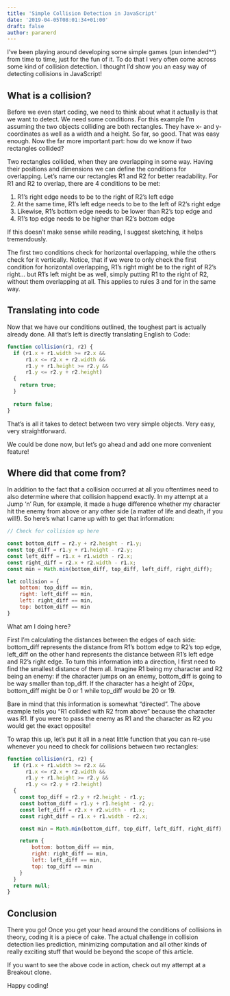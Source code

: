 ```yaml
---
title: 'Simple Collision Detection in JavaScript'
date: '2019-04-05T08:01:34+01:00'
draft: false
author: paranerd
---
```


I’ve been playing around developing some simple games (pun intended^^) from time to time, just for the fun of it. To do that I very often come across some kind of collision detection. I thought I’d show you an easy way of detecting collisions in JavaScript!

## What is a collision?

Before we even start coding, we need to think about what it actually is that we want to detect. We need some conditions. For this example I’m assuming the two objects colliding are both rectangles. They have x- and y-coordinates as well as a width and a height. So far, so good. That was easy enough. Now the far more important part: how do we know if two rectangles collided?

Two rectangles collided, when they are overlapping in some way. Having their positions and dimensions we can define the conditions for overlapping. Let’s name our rectangles R1 and R2 for better readability. For R1 and R2 to overlap, there are 4 conditions to be met:

1. R1’s right edge needs to be to the right of R2’s left edge
2. At the same time, R1’s left edge needs to be to the left of R2’s right edge
3. Likewise, R1’s bottom edge needs to be lower than R2’s top edge and
4. R1’s top edge needs to be higher than R2’s bottom edge

If this doesn’t make sense while reading, I suggest sketching, it helps tremendously.

The first two conditions check for horizontal overlapping, while the others check for it vertically. Notice, that if we were to only check the first condition for horizontal overlapping, R1’s right might be to the right of R2’s right… but R1’s left might be as well, simply putting R1 to the right of R2, without them overlapping at all. This applies to rules 3 and for in the same way.

## Translating into code

Now that we have our conditions outlined, the toughest part is actually already done. All that’s left is directly translating English to Code:

```js { linenos=table }
function collision(r1, r2) {
  if (r1.x + r1.width >= r2.x &&
  	  r1.x <= r2.x + r2.width &&
	  r1.y + r1.height >= r2.y &&
  	  r1.y <= r2.y + r2.height)
  {
	return true;
  }
  
  return false;
}
```

That’s is all it takes to detect between two very simple objects. Very easy, very straightforward.

We could be done now, but let’s go ahead and add one more convenient feature!

## Where did that come from?

In addition to the fact that a collision occurred at all you oftentimes need to also determine where that collision happend exactly. In my attempt at a Jump ‘n’ Run, for example, it made a huge difference whether my character hit the enemy from above or any other side (a matter of life and death, if you will!). So here’s what I came up with to get that information:

```js { linenos=table }
// Check for collision up here

const bottom_diff = r2.y + r2.height - r1.y;
const top_diff = r1.y + r1.height - r2.y;
const left_diff = r1.x + r1.width - r2.x;
const right_diff = r2.x + r2.width - r1.x;
const min = Math.min(bottom_diff, top_diff, left_diff, right_diff);

let collision = {
	bottom: top_diff == min,
	right: left_diff == min,
	left: right_diff == min,
	top: bottom_diff == min
}
```

What am I doing here?

First I’m calculating the distances between the edges of each side: bottom_diff represents the distance from R1’s bottom edge to R2’s top edge, left_diff on the other hand represents the distance between R1’s left edge and R2’s right edge. To turn this information into a direction, I first need to find the smallest distance of them all. Imagine R1 being my character and R2 being an enemy: if the character jumps on an enemy, bottom_diff is going to be way smaller than top_diff. If the character has a height of 20px, bottom_diff might be 0 or 1 while top_diff would be 20 or 19.

Bare in mind that this information is somewhat “directed”. The above example tells you “R1 collided with R2 from above” because the character was R1. If you were to pass the enemy as R1 and the character as R2 you would get the exact opposite!

To wrap this up, let’s put it all in a neat little function that you can re-use whenever you need to check for collisions between two rectangles:

```js { linenos=table }
function collision(r1, r2) {
  if (r1.x + r1.width >= r2.x &&
  	  r1.x <= r2.x + r2.width &&
  	  r1.y + r1.height >= r2.y &&
  	  r1.y <= r2.y + r2.height)
  {
    const top_diff = r2.y + r2.height - r1.y;
    const bottom_diff = r1.y + r1.height - r2.y;
    const left_diff = r2.x + r2.width - r1.x;
    const right_diff = r1.x + r1.width - r2.x;

    const min = Math.min(bottom_diff, top_diff, left_diff, right_diff);

    return {
      	bottom: bottom_diff == min,
        right: right_diff == min,
        left: left_diff == min,
        top: top_diff == min
    }
  }
  return null;
}
```

## Conclusion

There you go! Once you get your head around the conditions of collisions in theory, coding it is a piece of cake. The actual challenge in collision detection lies prediction, minimizing computation and all other kinds of really exciting stuff that would be beyond the scope of this article.

If you want to see the above code in action, check out my attempt at a Breakout clone.

Happy coding!
